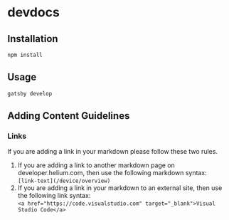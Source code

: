 # devdocs 

## Installation

```sh
npm install
```

## Usage

```sh
gatsby develop
```

## Adding Content Guidelines

### Links
If you are adding a link in your markdown please follow these two rules.
1. If you are adding a link to another markdown page on developer.helium.com, then use the following markdown syntax:  
`
[link-text](/device/overview)
`
2. If you are adding a link in your markdown to an external site, then use the following link syntax:  
`
<a href="https://code.visualstudio.com" target="_blank">Visual Studio Code</a>
`


